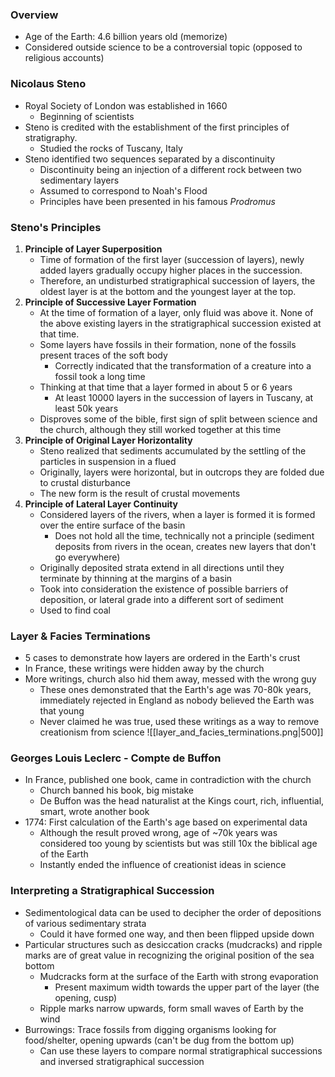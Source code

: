 ### Overview
 - Age of the Earth: 4.6 billion years old (memorize)
 - Considered outside science to be a controversial topic (opposed to religious accounts)

### Nicolaus Steno
 - Royal Society of London was established in 1660
	 - Beginning of scientists
 - Steno is credited with the establishment of the first principles of stratigraphy.
	 - Studied the rocks of Tuscany, Italy
 - Steno identified two sequences separated by a discontinuity
	 - Discontinuity being an injection of a different rock between two sedimentary layers
	 - Assumed to correspond to Noah's Flood
	 - Principles have been presented in his famous *Prodromus*

### Steno's Principles
1. **Principle of Layer Superposition**
	- Time of formation of the first layer (succession of layers), newly added layers gradually occupy higher places in the succession.
	- Therefore, an undisturbed stratigraphical succession of layers, the oldest layer is at the bottom and the youngest layer at the top.
2. **Principle of Successive Layer Formation**
	- At the time of formation of a layer, only fluid was above it. None of the above existing layers in the stratigraphical succession existed at that time.
	- Some layers have fossils in their formation, none of the fossils present traces of the soft body
		- Correctly indicated that the transformation of a creature into a fossil took a long time
	- Thinking at that time that a layer formed in about 5 or 6 years
		- At least 10000 layers in the succession of layers in Tuscany, at least 50k years
	- Disproves some of the bible, first sign of split between science and the church, although they still worked together at this time
3. **Principle of Original Layer Horizontality**
	- Steno realized that sediments accumulated by the settling of the particles in suspension in a flued
	- Originally, layers were horizontal, but in outcrops they are folded due to crustal disturbance
	- The new form is the result of crustal movements
4. **Principle of Lateral Layer Continuity**
	- Considered layers of the rivers, when a layer is formed it is formed over the entire surface of the basin
		- Does not hold all the time, technically not a principle (sediment deposits from rivers in the ocean, creates new layers that don't go everywhere)
	- Originally deposited strata extend in all directions until they terminate by thinning at the margins of a basin
	- Took into consideration the existence of possible barriers of deposition, or lateral grade into a different sort of sediment
	- Used to find coal

### Layer & Facies Terminations
 - 5 cases to demonstrate how layers are ordered in the Earth's crust
 - In France, these writings were hidden away by the church
 - More writings, church also hid them away, messed with the wrong guy
	 - These ones demonstrated that the Earth's age was 70-80k years, immediately rejected in England as nobody believed the Earth was that young
	 - Never claimed he was true, used these writings as a way to remove creationism from science
![[layer_and_facies_terminations.png|500]]

### Georges Louis Leclerc - Compte de Buffon
 - In France, published one book, came in contradiction with the church
	 - Church banned his book, big mistake
	 - De Buffon was the head naturalist at the Kings court, rich, influential, smart, wrote another book
 - 1774: First calculation of the Earth's age based on experimental data
	 - Although the result proved wrong, age of ~70k years was considered too young by scientists but was still 10x the biblical age of the Earth
	 - Instantly ended the influence of creationist ideas in science

### Interpreting a Stratigraphical Succession
 - Sedimentological data can be used to decipher the order of depositions of various sedimentary strata
	 - Could it have formed one way, and then been flipped upside down
 - Particular structures such as desiccation cracks (mudcracks) and ripple marks are of great value in recognizing the original position of the sea bottom
	 - Mudcracks form at the surface of the Earth with strong evaporation
		 - Present maximum width towards the upper part of the layer (the opening, cusp)
	 - Ripple marks narrow upwards, form small waves of Earth by the wind
 - Burrowings: Trace fossils from digging organisms looking for food/shelter, opening upwards (can't be dug from the bottom up)
	 - Can use these layers to compare normal stratigraphical successions and inversed stratigraphical succession

